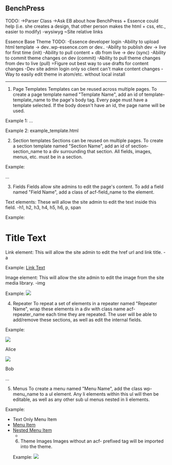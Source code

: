 BenchPress
----------

TODO:
->Parser Class
->Ask EB about how BenchPress + Essence could help (i.e. she creates a design, that other person makes the html + css, etc., easier to modify)
-wysiwyg
~Site relative links

Essence Base Theme TODO:
-Essence developer login
-Ability to upload html template -> dev.<domain>.wp-essence.com or dev.<domain>.<tld>
-Ability to publish dev -> live for first time (init)
-Ability to pull content + db from live -> dev (sync)
-Ability to commit theme changes on dev (commit)
-Ability to pull theme changes from dev to live (pull)
=Figure out best way to use drafts for content changes
-Dev site admin login only so client can't make content changes
-Way to easily edit theme in atom/etc. without local install

----------

1. Page Templates
Templates can be reused across multiple pages. To create a page template named "Template Name", add an id of template-template_name to the page's body tag. Every page must have a template selected.
If the body doesn't have an id, the page name will be used.

  Example 1:
    <body id="template-example_template"> ... </body>

  Example 2:
    example_template.html

2. Section templates
Sections can be reused on multiple pages. To create a section template named "Section Name", add an id of section-section_name to a div surrounding that section. All fields, images, menus, etc. must be in a section.

  Example:
    <div id="section-example_section"> ... </div>

3. Fields
Fields allow site admins to edit the page's content. To add a field named "Field Name", add a class of acf-field_name to the element.

Text elements:
These will allow the site admin to edit the text inside this field.
  -h1, h2, h3, h4, h5, h6, p, span

  Example:
    <h1 class="acf-example_title">Title Text</h1>

Link element:
This will allow the site admin to edit the href url and link title.
 -a

  Example:
    <a class="acf-example_link" href="https://google.com/">Link Text</a>

Image element:
This will allow the site admin to edit the image from the site media library.
  -img

  Example:
    <img class="acf-example_image" src="./img/example-image.jpg" />

4. Repeater
To repeat a set of elements in a repeater named "Repeater Name", wrap these elements in a div with class name acf-repeater_name each time they are repeated. The user will be able to add/remove these sections, as well as edit the internal fields.

  Example:
    <div class="acf-example_repeater">
      <img class="acf-profile_image" src="./img/alice.jpg" />
      <p class="acf-user_name">Alice</p>
    </div>
    <div class="acf-example_repeater">
      <img class="acf-profile_image" src="./img/bob.jpg" />
      <p class="acf-user_name">Bob</p>
    </div>
    ...

5. Menus
To create a menu named "Menu Name", add the class wp-menu_name to a ul element. Any li elements within this ul will then be editable, as well as any other sub ul menus nested in li elements.

  Example:
  <ul class="wp-menu_name">
    <li>
      <a>Text Only Menu Item</a>
    <li>
      <a href="https://google.com/">Menu Item</a>
    </li>
    <li>
      <a href="https://google.com">Nested Menu Item</a>
      <ul>
        <li ...
      </ul>
  </ul>

6. Theme Images
Images without an acf- prefixed tag will be imported into the theme.

  Example:
    <img src="./img/theme-image.png" />

